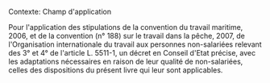 Contexte: Champ d'application

Pour l'application des stipulations de la convention du travail maritime, 2006, et de la convention (n° 188) sur le travail dans la pêche, 2007, de l'Organisation internationale du travail aux personnes non-salariées relevant des 3° et 4° de l'article L. 5511-1, un décret en Conseil d'Etat précise, avec les adaptations nécessaires en raison de leur qualité de non-salariées, celles des dispositions du présent livre qui leur sont applicables.